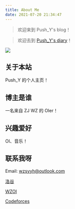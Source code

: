 ```yaml
---
title: About Me
date: 2021-07-20 21:34:47
---
```


> 欢迎来到 Push_Y's blog！

> 欢迎去到 [Push_Y's diary](https://diary.wzsyyh.ml)！

![](https://www.wzsyyh.ml/image/Push_Y.png)

## 关于本站
Push_Y 的个人主页！

## 博主是谁
一名来自 ZJ WZ 的 OIer！

## 兴趣爱好
OI、音乐！

## 联系我呀
Email: wzsyyh@outlook.com

[洛谷](https://www.luogu.com.cn/user/135485)

[WZOI](https://wzoi.cc/users/5507)

[Codeforces](http://codeforces.com/profile/wzsyyh)